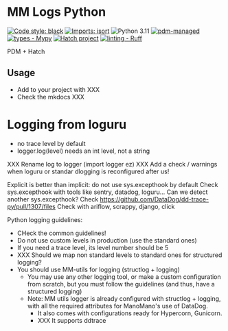 # MM Logs Python

[![Code style: black](https://img.shields.io/badge/code%20style-black-000000.svg)](https://github.com/psf/black) [![Imports: isort](https://img.shields.io/badge/%20imports-isort-%231674b1?style=flat&labelColor=ef8336)](https://pycqa.github.io/isort/) ![Python 3.11](https://img.shields.io/badge/python-3.11-blue?style=flat) [![pdm-managed](https://img.shields.io/badge/pdm-managed-blueviolet)](https://pdm.fming.dev) [![types - Mypy](https://img.shields.io/badge/types-Mypy-blue.svg)](https://github.com/python/mypy) [![Hatch project](https://img.shields.io/badge/%F0%9F%A5%9A-Hatch-4051b5.svg)](https://github.com/pypa/hatch) [![linting - Ruff](https://img.shields.io/endpoint?url=https://raw.githubusercontent.com/charliermarsh/ruff/main/assets/badge/v0.json)](https://github.com/charliermarsh/ruff)

PDM + Hatch

## Usage

- Add to your project with XXX
- Check the mkdocs XXX


# Logging from loguru
- no trace level by default
- logger.log(level) needs an int level, not a string

XXX Rename log to logger (import logger ez)
XXX Add a check / warnings when loguru or standar dlogging is reconfigured after us!

Explicit is better than implicit: do not use sys.excepthook by default
    Check sys.excepthook with tools like sentry, datadog, loguru...
    Can we detect another sys.excepthook?
    Check https://github.com/DataDog/dd-trace-py/pull/1307/files
    Check with ariflow, scrappy, django, click


Python logging guidelines:
- CHeck the common guidelines!
- Do not use custom levels in production (use the standard ones)
- If you need a trace level, its level number should be 5
- XXX Should we map non standard levels to standard ones for structured logging?
- You should use MM-utils for logging (structlog + logging)
  - You may use any other logging tool, or make a custom configuration from scratch, but you must follow the guidelines (and thus, have a structured logging)
  - Note: MM utils logger is already configured with structlog + logging, with all the required attributes for ManoMano's use of DataDog.
    - It also comes with configurations ready for Hypercorn, Gunicorn.
    - XXX It supports ddtrace
